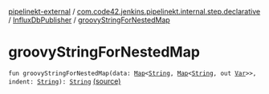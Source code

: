 [pipelinekt-external](../../index.md) / [com.code42.jenkins.pipelinekt.internal.step.declarative](../index.md) / [InfluxDbPublisher](index.md) / [groovyStringForNestedMap](./groovy-string-for-nested-map.md)

# groovyStringForNestedMap

`fun groovyStringForNestedMap(data: `[`Map`](https://kotlinlang.org/api/latest/jvm/stdlib/kotlin.collections/-map/index.html)`<`[`String`](https://kotlinlang.org/api/latest/jvm/stdlib/kotlin/-string/index.html)`, `[`Map`](https://kotlinlang.org/api/latest/jvm/stdlib/kotlin.collections/-map/index.html)`<`[`String`](https://kotlinlang.org/api/latest/jvm/stdlib/kotlin/-string/index.html)`, out `[`Var`](../../com.code42.jenkins.pipelinekt.core.vars/-var/index.md)`>>, indent: `[`String`](https://kotlinlang.org/api/latest/jvm/stdlib/kotlin/-string/index.html)`): `[`String`](https://kotlinlang.org/api/latest/jvm/stdlib/kotlin/-string/index.html) [(source)](https://github.com/code42/pipelinekt/tree/master/internal/src/main/kotlin/com/code42/jenkins/pipelinekt/internal/step/declarative/InfluxDbPublisher.kt#L38)